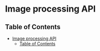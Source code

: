 # Image processing API

## Table of Contents
- [Image processing API](#image-processing-api)
  - [Table of Contents](#table-of-contents)